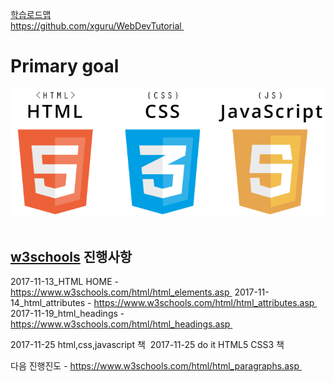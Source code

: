 [학습로드맵](https://joshua1988.github.io/web-development/translation/change-the-way-you-learn-to-code/)  
https://github.com/xguru/WebDevTutorial 

# Primary goal  
![screensh](./img/html_css_js.PNG) 

[w3schools](https://www.w3schools.com/) 진행사항  
---------------------------
2017-11-13_HTML HOME - https://www.w3schools.com/html/html_elements.asp  
2017-11-14_html_attributes - https://www.w3schools.com/html/html_attributes.asp  
2017-11-19_html_headings - https://www.w3schools.com/html/html_headings.asp  

2017-11-25 html,css,javascript 책  
2017-11-25 do it HTML5 CSS3 책  

다음 진행진도 - https://www.w3schools.com/html/html_paragraphs.asp  
